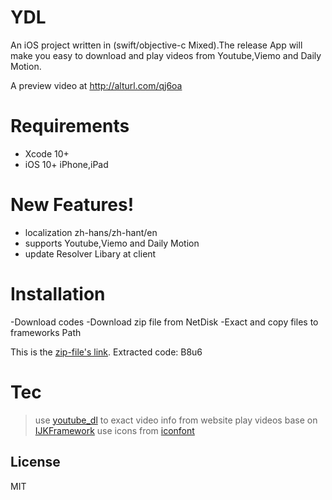 # YDL

An iOS project written in (swift/objective-c  Mixed).The release App will make you easy to download and play videos from Youtube,Viemo and Daily Motion.

A preview video at http://alturl.com/qj6oa

# Requirements
 
 - Xcode 10+
  - iOS 10+ iPhone,iPad

# New Features!

  - localization zh-hans/zh-hant/en
  - supports Youtube,Viemo and Daily Motion
  - update Resolver Libary at client

# Installation
  
  -Download codes
  -Download zip file from NetDisk
  -Exact and copy files to frameworks Path 
  
 This is the [zip-file's link](https://pan.baidu.com/s/1lEyMP5shFHB3EnXyxNX1zQ  "With a Title"). 
  Extracted code: B8u6
 
# Tec

> use [youtube_dl](https://github.com/rg3/youtube-dl  "With a Title") to exact video info from website
> play videos base on  [IJKFramework](https://github.com/bilibili/ijkplayer  "With a Title")
> use icons from [iconfont](https://www.iconfont.cn/  "With a Title")

License
----

MIT
